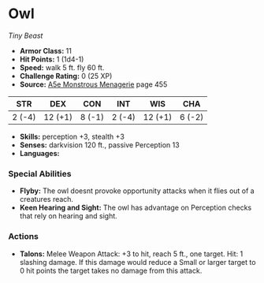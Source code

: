 # Owl

*Tiny* *Beast*

- **Armor Class:** 11
- **Hit Points:** 1 (1d4-1)
- **Speed:** walk 5 ft. fly 60 ft.
- **Challenge Rating:** 0 (25 XP)
- **Source:** [A5e Monstrous Menagerie](https://enpublishingrpg.com/products/level-up-monstrous-menagerie-a5e) page 455

| STR | DEX | CON | INT | WIS | CHA |
| --- | --- | --- | --- | --- | --- |
| 2 (-4) | 12 (+1) | 8 (-1) | 2 (-4) | 12 (+1) | 6 (-2) |

- **Skills:** perception +3, stealth +3
- **Senses:** darkvision 120 ft., passive Perception 13
- **Languages:** 

### Special Abilities

- **Flyby:** The owl doesnt provoke opportunity attacks when it flies out of a creatures reach.
- **Keen Hearing and Sight:** The owl has advantage on Perception checks that rely on hearing and sight.

### Actions

- **Talons:** Melee Weapon Attack: +3 to hit, reach 5 ft., one target. Hit: 1 slashing damage. If this damage would reduce a Small or larger target to 0 hit points  the target takes no damage from this attack.


